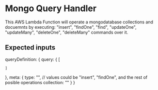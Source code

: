 # Mongo Query Handler

This AWS Lambda Function will operate a mongodatabase collections and docuemnts by executing:
"insert", "findOne", "find", "updateOne", "updateMany", "deleteOne", "deleteMany" commands over it.

## Expected inputs
queryDefinition: {
  query: {
    [
      
    ]
  },
  meta: {
    type: "", // values could be "insert", "findOne", and the rest of posible operations
    collection: ""
  }
}
